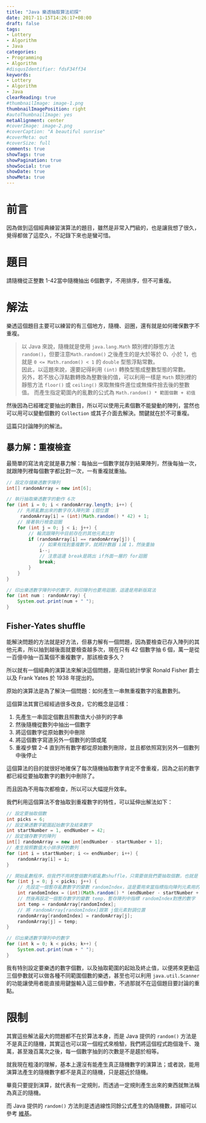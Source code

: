 ```yaml
---
title: "Java 樂透抽取算法初探"
date: 2017-11-15T14:26:17+08:00
draft: false
tags:
- Lottery
- Algorithm
- Java
categories:
- Programming
- Algorithm
#disqusIdentifier: fdsF34ff34
keywords:
- Lottery
- Algorithm
- Java
clearReading: true
#thumbnailImage: image-1.png
thumbnailImagePosition: right
#autoThumbnailImage: yes
metaAlignment: center
#coverImage: image-2.png
#coverCaption: "A beautiful sunrise"
#coverMeta: out
#coverSize: full
comments: true
showTags: true
showPagination: true
showSocial: true
showDate: true
showMeta: true
---
```

<!-- toc -->

# 前言

因為做到這個經典練習演算法的題目，雖然是非常入門級的，也是讓我想了很久，覺得都做了這麼久，不記錄下來也是蠻可惜。

# 題目

請隨機從正整數 1-42當中隨機抽出 6個數字，不用排序，但不可重複。

# 解法

樂透這個題目主要可以練習的有三個地方，隨機、迴圈，還有就是如何確保數字不重複。

> 以 Java 來說，隨機就是使用 `java.lang.Math` 類別裡的靜態方法 `random()`，但要注意`Math.random()` 之後產生的是大於等於 0、小於 1，也就是 `0 <= Math.random() < 1` 的 `double` 型態浮點常數。  
> 因此，以這題來說，還要記得利用 `(int)` 轉換型態成整數型態的常數。  
> 另外，若不放心浮點數轉換為整數後的值，可以利用一樣是 `Math` 類別裡的靜態方法 `floor()` 或 `ceiling()` 來取無條件進位或無條件捨去後的整數值。
> 而產生指定範圍內的亂數的公式為 `Math.random() * 範圍個數 + 初值`

然後因為已經確定要抽出的數目，所以可以使用元素個數不能變動的陣列，當然也可以用可以變動個數的 `Collection` 或其子介面去解決。關鍵就在於不可重複。

這篇只討論陣列的解法。

## 暴力解：重複檢查

最簡單的寫法肯定就是暴力解：每抽出一個數字就存到結果陣列，然後每抽一次，就跟陣列裡每個數字都比對一次，一有重複就重抽。

```java
// 設定存儲樂透數字陣列
int[] randomArray = new int[6];

// 執行抽取樂透數字的動作 6次
for (int i = 0; i < randomArray.length; i++) {
    // 先將亂數出來的數字存入陣列第 i個位置
     randomArray[i] = (int)(Math.random() * 42) + 1;
    // 接著執行檢查迴圈
    for (int j = 0; j < i; j++) {
        // 輪流跟陣列中目前存在的其他元素比對
        if (randomArray[i] == randomArray[j]) {
            // 如果有找到重複數字，就將計數器 i減 1，然後重抽
            i--;
            // 注意這邊 break是跳出 if外面一層的 for迴圈
            break;
        }
    }
}

// 印出樂透數字陣列中的數字，列印陣列也要用迴圈，這邊是用新版寫法
for (int num : randomArray) {
    System.out.print(num + " ");
}
```

## Fisher-Yates shuffle

能解決問題的方法就是好方法，但暴力解有一個問題，因為要檢查已存入陣列的其他元素，所以抽到越後面就要檢查越多次，現在只有 42 個數字抽 6 個，萬一是從一百億中抽一百萬個不重複數字，那該檢查多久？

所以就有一個經典的演算法來解決這個問題，是兩位統計學家 Ronald Fisher 爵士以及 Frank Yates 於 1938 年提出的。

原始的演算法是為了解決一個問題：如何產生一串無重複數字的亂數數列。

這個算法其實已經經過很多改良，它的概念是這樣：

1. 先產生一串固定個數且照數值大小排列的字串
2. 然後隨機從數列中抽出一個數字
3. 將這個數字從原始數列中刪除
4. 將這個數字寫道另外一個數列的頭或尾
5. 重複步驟 2-4 直到所有數字都從原始數列刪除，並且都依照寫到另外一個數列中後停止

這個算法的目的就很好地確保了每次隨機抽取數字肯定不會重複，因為之前的數字都已經從要抽取數字的數列中刪除了。

而且因為不用每次都檢查，所以可以大幅提升效率。

我們利用這個算法不會抽取到重複數字的特性，可以延伸出解法如下：

```java
// 設定要抽取個數
int picks = 6;
// 設定樂透數字範圍起始數字及結束數字
int startNumber = 1, endNumber = 42;
// 設定儲存數字的陣列
int[] randomArray = new int[endNumber - startNumber + 1];
// 產生按照數值大小排序好的數列
for (int i = startNumber; i <= endNumber; i++) {
    randomArray[i] = i;
}

// 開始亂數程序，但我們不用將整個數列都亂數shuffle，只需要做我們要抽取個數，也就是 6次
for (int j = 0; j < picks; j++) {
    // 先設定一個暫存亂數數字的變數 randomIndex，這是要用來當指標指向陣列元素用的
    int randomIndex = (int)(Math.random() * (endNumber - startNumber + 1)) + 1;
    // 然後再設定一個暫存數字的變數 temp，暫存陣列中指標 randomIndex對應的數字
    int temp = randomArray[randomIndex];
    // 將 randomArray[randomIndex]跟第 j個元素對調位置
    randomArray[randomIndex] = randomArray[j];
    randomArray[j] = temp;
}

// 印出樂透數字陣列中的數字
for (int k = 0; k < picks; k++) {
    System.out.print(num + " ");
}
```

我有特別設定要樂透的數字個數，以及抽取範圍的起始及終止值，以便將來更動這三個參數就可以做各種不同範圍個數的樂透，甚至也可以利用 `java.util.Scanner` 的功能讓使用者能直接用鍵盤輸入這三個參數，不過那就不在這個題目要討論的重點。

# 限制

其實這些解法最大的問題都不在於算法本身，而是 Java 提供的 `random()` 方法是不是真正的隨機，其實這也可以寫一個程式來檢驗，我們將這個程式跑個幾千、幾萬，甚至幾百萬次之後，每一個數字抽到的次數是不是趨於相等。

就我現在粗淺的理解，基本上還沒有能產生真正隨機數字的演算法；或者說，能用演算法產生的隨機數字都不是真正的隨機，只是趨近於隨機。

畢竟只要提到演算，就代表有一定規則，而透過一定規則產生出來的東西就無法稱為真正的隨機。

而 Java 提供的 `random()` 方法則是透過線性同餘公式產生的偽隨機數，詳細可以參考 [維基][0]。

[0]: https://zh.wikipedia.org/wiki/%E7%B7%9A%E6%80%A7%E5%90%8C%E9%A4%98%E6%96%B9%E6%B3%95